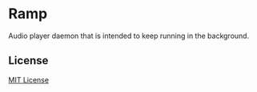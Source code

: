 # Ramp
Audio player daemon that is intended to keep running in the background.

## License
[MIT License](LICENSE)
